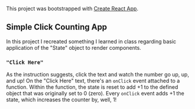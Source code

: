 This project was bootstrapped with [Create React App](https://github.com/facebook/create-react-app).

## Simple Click Counting App

In this project I recreated something I learned in class regarding basic application of the "State" object to render components. 

### `"Click Here"`

As the instruction suggests, click the text and watch the number go up, up, and up!
On the "Click Here" text, there's an `onClick` event attached to a function. Within the function, the state is reset to add +1 to the defined object that was originally set to 0 (zero). Every `onClick` event adds +1 the state, which increases the counter by, well, 1!
